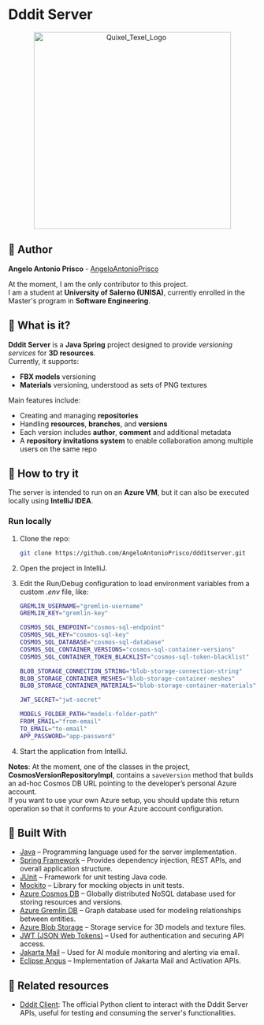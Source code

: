 # Dddit Server

<p align="center"><img src='https://i.postimg.cc/QxnvK4LL/dddit-upscaled.png' alt="Quixel_Texel_Logo" height="400"></p>

## 👋 Author

**Angelo Antonio Prisco** - [AngeloAntonioPrisco](https://github.com/AngeloAntonioPrisco)  

At the moment, I am the only contributor to this project.  
I am a student at **University of Salerno (UNISA)**, currently enrolled in the Master's program in **Software Engineering**.

## 📌 What is it?

**Dddit Server** is a **Java Spring** project designed to provide *versioning services* for **3D resources**.  
Currently, it supports:

- **FBX models** versioning
- **Materials** versioning, understood as sets of PNG textures  

Main features include:
- Creating and managing **repositories**  
- Handling **resources**, **branches**, and **versions**  
- Each version includes **author**, **comment** and additional metadata  
- A **repository invitations system** to enable collaboration among multiple users on the same repo

## 🚀 How to try it

The server is intended to run on an **Azure VM**, but it can also be executed locally using **IntelliJ IDEA**.

### Run locally
1. Clone the repo:
   ```bash
   git clone https://github.com/AngeloAntonioPrisco/ddditserver.git
   ```

2. Open the project in IntelliJ.

3. Edit the Run/Debug configuration to load environment variables from a custom *.env* file, like:
    ```bash
    GREMLIN_USERNAME="gremlin-username"
    GREMLIN_KEY="gremlin-key"

    COSMOS_SQL_ENDPOINT="cosmos-sql-endpoint"
    COSMOS_SQL_KEY="cosmos-sql-key"
    COSMOS_SQL_DATABASE="cosmos-sql-database"
    COSMOS_SQL_CONTAINER_VERSIONS="cosmos-sql-container-versions"
    COSMOS_SQL_CONTAINER_TOKEN_BLACKLIST="cosmos-sql-token-blacklist"

    BLOB_STORAGE_CONNECTION_STRING="blob-storage-connection-string"
    BLOB_STORAGE_CONTAINER_MESHES="blob-storage-container-meshes"
    BLOB_STORAGE_CONTAINER_MATERIALS="blob-storage-container-materials"

    JWT_SECRET="jwt-secret"

    MODELS_FOLDER_PATH="models-folder-path"
    FROM_EMAIL="from-email"
    TO_EMAIL="to-email"
    APP_PASSWORD="app-password"
    ```
4. Start the application from IntelliJ.

**Notes**: At the moment, one of the classes in the project, **CosmosVersionRepositoryImpl**, contains a `saveVersion` method that builds an ad-hoc Cosmos DB URL pointing to the developer’s personal Azure account.  
If you want to use your own Azure setup, you should update this return operation so that it conforms to your Azure account configuration.

## 🧱 Built With

- [Java](https://www.oracle.com/java/) – Programming language used for the server implementation.  
- [Spring Framework](https://spring.io/projects/spring-framework) – Provides dependency injection, REST APIs, and overall application structure.  
- [JUnit](https://junit.org/junit5/) – Framework for unit testing Java code.  
- [Mockito](https://site.mockito.org/) – Library for mocking objects in unit tests.  
- [Azure Cosmos DB](https://azure.microsoft.com/services/cosmos-db/) – Globally distributed NoSQL database used for storing resources and versions.  
- [Azure Gremlin DB](https://learn.microsoft.com/azure/cosmos-db/graph/graph-introduction) – Graph database used for modeling relationships between entities.  
- [Azure Blob Storage](https://azure.microsoft.com/services/storage/blobs/) – Storage service for 3D models and texture files.  
- [JWT (JSON Web Tokens)](https://jwt.io/) – Used for authentication and securing API access.
- [Jakarta Mail](https://eclipse-ee4j.github.io/mail/) – Used for AI module monitoring and alerting via email.
- [Eclipse Angus](https://projects.eclipse.org/projects/ee4j.angus) – Implementation of Jakarta Mail and Activation APIs.


## 🔗 Related resources
- [Dddit Client](https://github.com/AngeloAntonioPrisco/ddditclient): The official Python client to interact with the Dddit Server APIs, useful for testing and consuming the server's functionalities.
